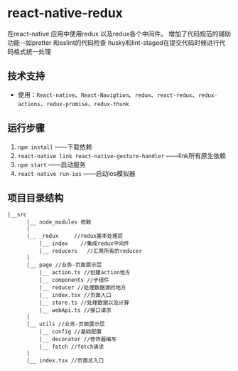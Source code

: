 # react-native-redux
在react-native 应用中使用redux 以及redux各个中间件。
增加了代码规范的辅助功能--如pretter 和eslint的代码检查
husky和lint-staged在提交代码时候进行代码格式统一处理

## 技术支持
- 使用：`React-native`、`React-Navigtion`、`redux`、`react-redux`、`redux-actions`、`redux-promise`、`redux-thunk`


## 运行步骤
1. `npm install`  ——下载依赖
2. `react-native link react-native-gesture-handler`  ——link所有原生依赖
3. `npm start` ——启动服务
4. `react-native run-ios`  ——启动ios模拟器



## 项目目录结构

```
|__src
      |__ node_modules 依赖
      |
      |__ _redux     //redux基本处理层
          |__ index    //集成redux中间件
          |__ reducers   //汇聚所有的reducer
      |
      |__ page //业务-页面展示层
          |__ action.ts //创建action地方
          |__ components //子组件      
          |__ reducer //处理数据源的地方  
          |__ index.tsx //页面入口
          |__ store.ts //处理数据以及计算
          |__ webApi.ts //接口请求
      |
      |__ utils //业务-页面展示层
          |__ config //基础配置
          |__ decorator //修饰器编写
          |__ fetch //fetch请求
      |
      |__ index.tsx //页面总入口

```
